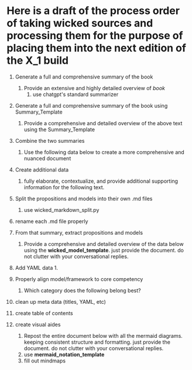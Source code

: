 # Here is a draft of the process order of taking wicked sources and processing them for the purpose of placing them into the next edition of the X_1 build

1. Generate a full and comprehensive summary of the book
   1. Provide an extensive and highly detailed overview of _book_
      1. use chatgpt's standard summarizer
2. Generate a full and comprehensive summary of the book using Summary_Template
   1. Provide a comprehensive and detailed overview of the above text using the Summary_Template
3. Combine the two summaries
   1. Use the following data below to create a more comprehensive and nuanced document
4. Create additional data

   1. fully elaborate, contextualize, and provide additional supporting information for the following text.

5. Split the propositions and models into their own .md files
   1. use wicked_markdown_split.py
6. rename each .md file properly
7. From that summary, extract propositions and models

   1. Provide a comprehensive and detailed overview of the data below using the **wicked_model_template**. just provide the document. do not clutter with your conversational replies.

8. Add YAML data
   1.
9. Properly align model/framework to core competency
   1. Which category does the following belong best?
10. clean up meta data (titles, YAML, etc)
11. create table of contents
12. create visual aides
    1. Repost the entire document below with all the mermaid diagrams. keeping consistent structure and formatting. just provide the document. do not clutter with your conversational replies.
    2. use **mermaid_notation_template**
    3. fill out mindmaps
